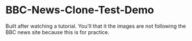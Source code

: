 # BBC-News-Clone-Test-Demo
Built after watching a tutorial. You'll that it the images are not following the BBC news site because this is for practice.
